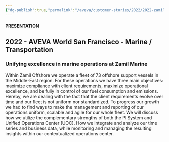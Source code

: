 ```yaml
---
{"dg-publish":true,"permalink":"/aveva/customer-stories/2022/2022-zamil-unifying-excellence-in-marine-operations-at-zamil-marine/"}
---
```


#### PRESENTATION

## 2022 - AVEVA World San Francisco - Marine / Transportation

### Unifying excellence in marine operations at Zamil Marine

Within Zamil Offshore we operate a fleet of 73 offshore support vessels in the Middle-East region. For these operations we have three main objectives: maximize compliance with client requirements, maximize operational excellence, and be fully in control of our fuel consumption and emissions. Hereby, we are dealing with the fact that the client requirements evolve over time and our fleet is not uniform nor standardized. To progress our growth we had to find ways to make the management and reporting of our operations uniform, scalable and agile for our whole fleet. We will discuss how we utilize the complementary strengths of both the PI System and Unified Operations Center (UOC). How we integrate and analyze our time series and business data, while monitoring and managing the resulting insights within our contextualized operations center.
